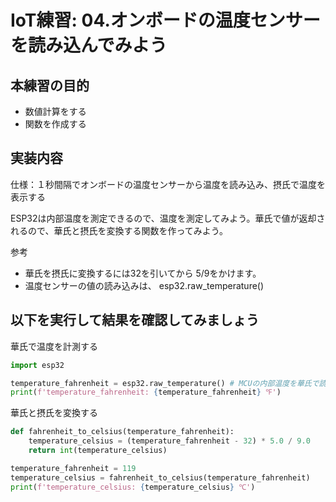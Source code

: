 # IoT練習: 04.オンボードの温度センサーを読み込んでみよう

## 本練習の目的

- 数値計算をする
- 関数を作成する

## 実装内容

仕様：１秒間隔でオンボードの温度センサーから温度を読み込み、摂氏で温度を表示する

ESP32は内部温度を測定できるので、温度を測定してみよう。華氏で値が返却されるので、華氏と摂氏を変換する関数を作ってみよう。

参考

- 華氏を摂氏に変換するには32を引いてから 5/9をかけます。
- 温度センサーの値の読み込みは、 esp32.raw_temperature()

## 以下を実行して結果を確認してみましょう

華氏で温度を計測する

```python
import esp32

temperature_fahrenheit = esp32.raw_temperature() # MCUの内部温度を華氏で読み取る
print(f'temperature_fahrenheit: {temperature_fahrenheit} ℉')
```

華氏と摂氏を変換する

```python
def fahrenheit_to_celsius(temperature_fahrenheit):
    temperature_celsius = (temperature_fahrenheit - 32) * 5.0 / 9.0
    return int(temperature_celsius)

temperature_fahrenheit = 119
temperature_celsius = fahrenheit_to_celsius(temperature_fahrenheit)
print(f'temperature_celsius: {temperature_celsius} ℃')
```
